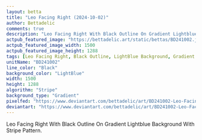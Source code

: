 ```yaml
---
layout: betta
title: "Leo Facing Right (2024-10-02)"
author: Bettadelic
comments: true
description: "Leo Facing Right With Black Outline On Gradient Lightblue Background With Stripe Pattern."
actpub_featured_image: "https://bettadelic.art/static/bettas/BD241002.jpg"
actpub_featured_image_width: 1500
actpub_featured_image_height: 1288
tags: [Leo Facing Right, Black Outline, LightBlue Background, Gradient Background Pattern, Stripe Pattern, October 2024]
unitName: "BD241002"
line_color: "Black"
background_color: "LightBlue"
width: 1500
height: 1288
algorithm: "Stripe"
background_type: "Gradient"
pixelfed: "https://www.deviantart.com/bettadelic/art/BD241002-Leo-Facing-Right-2024-10-02-1105550420"
deviantart: "https://www.deviantart.com/bettadelic/art/BD241002-Leo-Facing-Right-2024-10-02-1105550420"
---
```


Leo Facing Right With Black Outline On Gradient Lightblue Background With Stripe Pattern.
